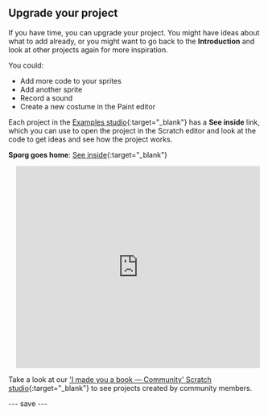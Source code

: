 ## Upgrade your project

If you have time, you can upgrade your project. You might have ideas about what to add already, or you might want to go back to the **Introduction** and look at other projects again for more inspiration.

You could:
- Add more code to your sprites
- Add another sprite
- Record a sound 
- Create a new costume in the Paint editor

Each project in the [Examples studio](https://scratch.mit.edu/studios/29082370){:target="_blank"} has a **See inside** link, which you can use to open the project in the Scratch editor and look at the code to get ideas and see how the project works.

**Sporg goes home**: [See inside](https://scratch.mit.edu/projects/499498152/editor){:target="_blank"}
<div class="scratch-preview" style="margin-left: 15px;">
  <iframe allowtransparency="true" width="485" height="402" src="https://scratch.mit.edu/projects/embed/499498152/?autostart=false" frameborder="0"></iframe>
</div>

Take a look at our ['I made you a book — Community' Scratch studio](https://scratch.mit.edu/studios/29092393/){:target="_blank"} to see projects created by community members.

--- save ---

